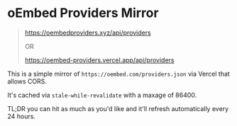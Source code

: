 # oEmbed Providers Mirror

> https://oembedproviders.xyz/api/providers
>
> OR
>
> https://oembed-providers.vercel.app/api/providers

This is a simple mirror of `https://oembed.com/providers.json` via Vercel that allows CORS.

It's cached via `stale-while-revalidate` with a maxage of 86400.

TL;DR you can hit as much as you'd like and it'll refresh automatically every 24 hours.
